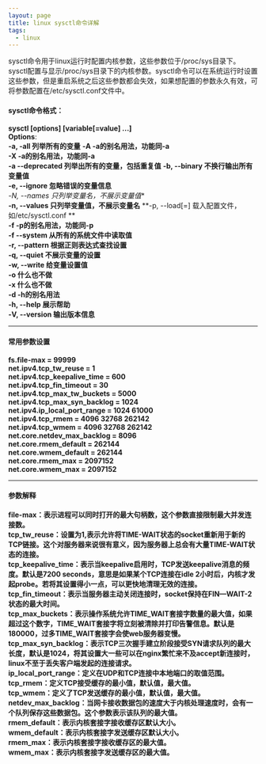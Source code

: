 ```yaml
---
layout: page
title: linux sysctl命令详解
tags:
  - linux
---
```

sysctl命令用于linux运行时配置内核参数，这些参数位于/proc/sys目录下。sysctl配置与显示/proc/sys目录下的内核参数。sysctl命令可以在系统运行时设置这些参数，但是重启系统之后这些参数都会失效，如果想配置的参数永久有效，可将参数配置在/etc/sysctl.conf文件中。 
#### sysctl命令格式：
**sysctl [options] [variable[=value] ...]**  
**Options**:  
**-a, -all 列举所有的变量** 
**-A -a的别名用法，功能同-a**  
**-X -a的别名用法，功能同-a**  
**-a --deprecated 列举出所有的变量，包括重复值**
**-b, --binary 不换行输出所有变量值**  
**-e, --ignore 忽略错误的变量信息**  
*-N, --names  只列举变量名，不展示变量值**  
**-n, --values 只列举变量值，不展示变量名** 
**-p, --load[=<file>] 载入配置文件，如/etc/sysctl.conf **  
**-f -p的别名用法，功能同-p**  
**-f --system 从所有的系统文件中读取值**  
**-r, --pattern <expression> 根据正则表达式查找设置**  
**-q, --quiet 不展示变量的设置**  
**-w, --write 给变量设置值**  
**-o 什么也不做**  
**-x 什么也不做**  
**-d -h的别名用法**  
**-h, --help 展示帮助**  
**-V, --version 输出版本信息**  

- - - -

#### 常用参数设置
**fs.file-max = 99999**  
**net.ipv4.tcp_tw_reuse = 1**  
**net.ipv4.tcp_keepalive_time = 600**  
**net.ipv4.tcp_fin_timeout = 30**  
**net.ipv4.tcp_max_tw_buckets = 5000**  
**net.ipv4.tcp_max_syn_backlog = 1024**  
**net.ipv4.ip_local_port_range = 1024  61000**  
**net.ipv4.tcp_rmem = 4096 32768 262142**  
**net.ipv4.tcp_wmem = 4096 32768 262142**  
**net.core.netdev_max_backlog = 8096**  
**net.core.rmem_default = 262144**  
**net.core.wmem_default = 262144**  
**net.core.rmem_max = 2097152**  
**net.core.wmem_max = 2097152**  

- - - -

#### 参数解释
**file-max：表示进程可以同时打开的最大句柄数，这个参数直接限制最大并发连接数。**  
**tcp_tw_reuse：设置为1,表示允许将TIME-WAIT状态的socket重新用于新的TCP链接。这个对服务器来说很有意义，因为服务器上总会有大量TIME-WAIT状态的连接。**  
**tcp_keepalive_time：表示当keepalive启用时，TCP发送keepalive消息的频度。默认是7200 seconds，意思是如果某个TCP连接在idle 2小时后，内核才发起probe。若将其设置得小一点，可以更快地清理无效的连接。**  
**tcp_fin_timeout：表示当服务器主动关闭连接时，socket保持在FIN—WAIT-2状态的最大时间。**  
**tcp_max_buckets：表示操作系统允许TIME_WAIT套接字数量的最大值，如果超过这个数字，TIME_WAIT套接字将立刻被清除并打印告警信息。默认是180000，过多TIME_WAIT套接字会使web服务器变慢。**  
**tcp_max_syn_backlog：表示TCP三次握手建立阶段接受SYN请求队列的最大长度，默认是1024，将其设置大一些可以在nginx繁忙来不及accept新连接时，linux不至于丢失客户端发起的连接请求。**  
**ip_local_port_range：定义在UDP和TCP连接中本地端口的取值范围。**  
**tcp_rmem：定义TCP接受缓存的最小值，默认值，最大值。**  
**tcp_wmem：定义了TCP发送缓存的最小值，默认值，最大值。**  
**netdev_max_backlog：当网卡接收数据包的速度大于内核处理速度时，会有一个队列保存这些数据包。这个参数表示该队列的最大值。**  
**rmem_default：表示内核套接字接收缓存区默认大小。**  
**wmem_default：表示内核套接字发送缓存区默认大小。**  
**rmem_max：表示内核套接字接收缓存区的最大值。**  
**wmem_max：表示内核套接字发送缓存区的最大值。**   
